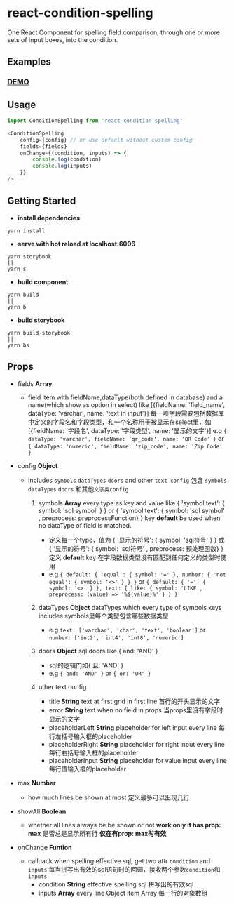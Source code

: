 # react-condition-spelling
One React Component for spelling field comparison, through one or more sets of input boxes, into the condition.

## Examples

### [DEMO](https://cxiaof.github.io/react-condition-spelling/storybook-static/index.html)

## Usage

```javascript
import ConditionSpelling from 'react-condition-spelling'

<ConditionSpelling
    config={config} // or use default without custom config
    fields={fields}
    onChange={(condition, inputs) => {
        console.log(condition)
        console.log(inputs)
    }}
/>
```

## Getting Started

-   **install dependencies**

```
yarn install
```

-   **serve with hot reload at localhost:6006**

```
yarn storybook
||
yarn s
```

-   **build component**

```
yarn build
||
yarn b
```

-   **build storybook**

```
yarn build-storybook
||
yarn bs
```

## Props

-   fields **Array**
    - field item with fieldName,dataType(both defined in database) and a name(which show as option in select) like [{fieldName: 'field_name', dataType: 'varchar', name: 'text in input'}]
    每一项字段需要包括数据库中定义的字段名和字段类型，和一个名称用于被显示在select里，如[{fieldName: '字段名', dataType: '字段类型', name: '显示的文字'}]
    e.g `{ dataType: 'varchar', fieldName: 'qr_code', name: 'QR Code' }`
    or `{ dataType: 'numeric', fieldName: 'zip_code', name: 'Zip Code' }`

-   config **Object**
    - includes `symbols` `dataTypes` `doors` and other `text config`
    包含 `symbols` `dataTypes` `doors` 和其他`文字类config`
        1. symbols **Array**
            every type as key and value like { 'symbol text': { symbol: 'sql symbol' } } or { 'symbol text': { symbol: 'sql symbol' , preprocess: preprocessFunction} } 
            key **default** be used when no dataType of field is matched.
            - 定义每一个type，值为 { '显示的符号': { symbol: 'sql符号' } } 或 { '显示的符号': { symbol: 'sql符号' , preprocess: 预处理函数} }
            定义 **default** key 在字段数据类型没有匹配到任何定义的类型时使用
            - e.g `{ default: { 'equal': { symbol: '=' }, number: { 'not equal': { symbol: '<>' } } }`
            or `{ default: { '=': { symbol: '<>' } }, text: { like: { symbol: 'LIKE', preprocess: (value) => '%${value}%' } } }`

        1. dataTypes **Object**
            dataTypes which every type of symbols keys includes
            symbols里每个类型包含哪些数据类型
            - e.g `text: ['varchar', 'char', 'text', 'boolean']`
            or `number: ['int2', 'int4', 'int8', 'numeric']`

        1. doors **Object**
            sql doors like { and: 'AND' }
            - sql的逻辑门如{ 且: 'AND' }
            - e.g `{ and: 'AND' }`
            or `{ or: 'OR' }`

        1. other text config
            - title **String**
                text at first grid in first line
                首行的开头显示的文字
            - error **String**
                text when no field in props
                当props里没有字段时显示的文字
            - placeholderLeft **String**
                placeholder for left input every line
                每行左括号输入框的placeholder
            - placeholderRight **String**
                placeholder for right input every line
                每行右括号输入框的placeholder
            - placeholderInput **String**
                placeholder for value input every line
                每行值输入框的placeholder

-   max **Number**
    - how much lines be shown at most
    定义最多可以出现几行

-   showAll **Boolean**
    - whether all lines always be be shown or not **work only if has prop: max**
    是否总是显示所有行 **仅在有prop: max时有效**

-   onChange **Funtion**  
    - callback when spelling effective sql, get two attr `condition` and `inputs`
    每当拼写出有效的sql语句时的回调，接收两个参数`condition`和`inputs`
        - condition **String**
            effective spelling sql
            拼写出的有效sql
        - inputs **Array**
            every line Object item Array
            每一行的对象数组
